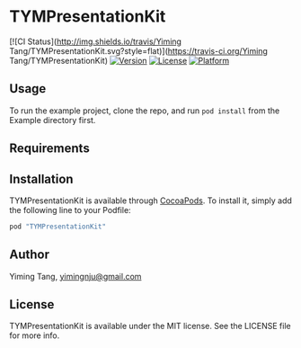 # TYMPresentationKit

[![CI Status](http://img.shields.io/travis/Yiming Tang/TYMPresentationKit.svg?style=flat)](https://travis-ci.org/Yiming Tang/TYMPresentationKit)
[![Version](https://img.shields.io/cocoapods/v/TYMPresentationKit.svg?style=flat)](http://cocoapods.org/pods/TYMPresentationKit)
[![License](https://img.shields.io/cocoapods/l/TYMPresentationKit.svg?style=flat)](http://cocoapods.org/pods/TYMPresentationKit)
[![Platform](https://img.shields.io/cocoapods/p/TYMPresentationKit.svg?style=flat)](http://cocoapods.org/pods/TYMPresentationKit)

## Usage

To run the example project, clone the repo, and run `pod install` from the Example directory first.

## Requirements

## Installation

TYMPresentationKit is available through [CocoaPods](http://cocoapods.org). To install
it, simply add the following line to your Podfile:

```ruby
pod "TYMPresentationKit"
```

## Author

Yiming Tang, yimingnju@gmail.com

## License

TYMPresentationKit is available under the MIT license. See the LICENSE file for more info.
